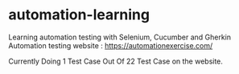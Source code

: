 # automation-learning

Learning automation testing with Selenium, Cucumber and Gherkin<br>
Automation testing website : https://automationexercise.com/

Currently Doing 1 Test Case Out Of 22 Test Case on the website. 
